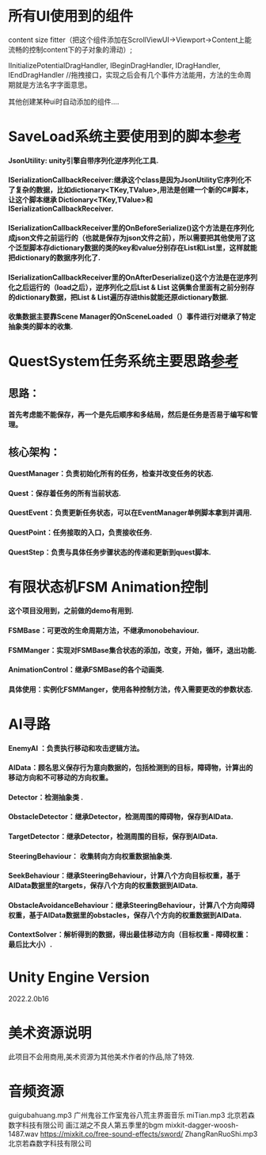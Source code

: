 # 所有UI使用到的组件
content size fitter（把这个组件添加在ScrollViewUI->Viewport->Content上能流畅的控制content下的子对象的滑动）;

IInitializePotentialDragHandler, IBeginDragHandler, IDragHandler, IEndDragHandler //拖拽接口，实现之后会有几个事件方法能用，方法的生命周期就是方法名字字面意思。

其他创建某种ui时自动添加的组件....

# SaveLoad系统主要使用到的脚本[参考](https://github.com/shapedbyrainstudios/save-load-system)
#### JsonUtility: unity引擎自带序列化逆序列化工具.

#### ISerializationCallbackReceiver:继承这个class是因为JsonUtility它序列化不了复杂的数据，比如dictionary<TKey,TValue>,用法是创建一个新的C#脚本，让这个脚本继承 Dictionary<TKey,TValue>和 ISerializationCallbackReceiver.

#### ISerializationCallbackReceiver里的OnBeforeSerialize()这个方法是在序列化成json文件之前运行的（也就是保存为json文件之前），所以需要把其他使用了这个泛型脚本存dictionary数据的类的key和value分别存在List<Key>和List<Value>里，这样就能把dictionary的数据序列化了.

#### ISerializationCallbackReceiver里的OnAfterDeserialize()这个方法是在逆序列化之后运行的（load之后），逆序列化之后List<Key> & List<Value> 这俩集合里面有之前分别存的dictionary数据，把List<Key> & List<Value>遍历存进this就能还原dictionary数据.

#### 收集数据主要靠Scene Manager的OnSceneLoaded（）事件进行对继承了特定抽象类的脚本的收集.

# QuestSystem任务系统主要思路[参考](https://github.com/shapedbyrainstudios/quest-system)
## 思路：
#### 首先考虑能不能保存，再一个是先后顺序和多结局，然后是任务是否易于编写和管理。
## 核心架构：
#### QuestManager：负责初始化所有的任务，检查并改变任务的状态.
#### Quest：保存着任务的所有当前状态.
#### QuestEvent：负责更新任务状态，可以在EventManager单例脚本拿到并调用.
#### QuestPoint：任务接取的入口，负责接收任务.
#### QuestStep：负责与具体任务步骤状态的传递和更新到quest脚本.

# 有限状态机FSM Animation控制

#### 这个项目没用到，之前做的demo有用到.
#### FSMBase：可更改的生命周期方法，不继承monobehaviour.
#### FSMManger：实现对FSMBase集合状态的添加，改变，开始，循环，退出功能.
#### AnimationControl：继承FSMBase的各个动画类.
#### 具体使用：实例化FSMManger，使用各种控制方法，传入需要更改的参数状态.

# AI寻路
#### EnemyAI ：负责执行移动和攻击逻辑方法。
#### AIData：顾名思义保存行为意向数据的，包括检测到的目标，障碍物，计算出的移动方向和不可移动的方向权重。

#### Detector：检测抽象类 .
#### ObstacleDetector：继承Detector，检测周围的障碍物，保存到AIData.
#### TargetDetector：继承Detector，检测周围的目标，保存到AIData.

#### SteeringBehaviour： 收集转向方向权重数据抽象类.
#### SeekBehaviour：继承SteeringBehaviour，计算八个方向目标权重，基于AIData数据里的targets，保存八个方向的权重数据到AIData.
#### ObstacleAvoidanceBehaviour：继承SteeringBehaviour，计算八个方向障碍权重，基于AIData数据里的obstacles，保存八个方向的权重数据到AIData.

#### ContextSolver：解析得到的数据，得出最佳移动方向（目标权重 - 障碍权重： 最后比大小）.
# Unity Engine Version
2022.2.0b16
# 美术资源说明
此项目不会用商用,美术资源为其他美术作者的作品,除了特效.
# 音频资源
guigubahuang.mp3 广州鬼谷工作室鬼谷八荒主界面音乐
miTian.mp3 北京若森数字科技有限公司 画江湖之不良人第五季里的bgm
mixkit-dagger-woosh-1487.wav https://mixkit.co/free-sound-effects/sword/
ZhangRanRuoShi.mp3 北京若森数字科技有限公司
